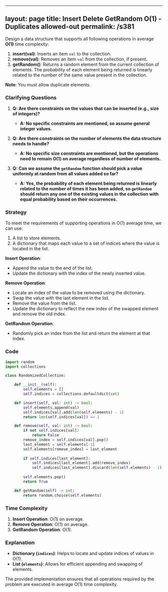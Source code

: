 
---
layout: page
title:  Insert Delete GetRandom O(1) - Duplicates allowed-out
permalink: /s381
---

Design a data structure that supports all following operations in average **O(1)** time complexity:

1. **insert(val)**: Inserts an item `val` to the collection.
2. **remove(val)**: Removes an item `val` from the collection, if present.
3. **getRandom()**: Returns a random element from the current collection of elements. The probability of each element being returned is linearly related to the number of the same value present in the collection.

**Note**: You must allow duplicate elements.

### Clarifying Questions

1. **Q: Are there constraints on the values that can be inserted (e.g., size of integers)?**
   - **A: No specific constraints are mentioned, so assume general integer values.**

2. **Q: Are there constraints on the number of elements the data structure needs to handle?**
   - **A: No specific size constraints are mentioned, but the operations need to remain O(1) on average regardless of number of elements.**

3. **Q: Can we assume the `getRandom` function should pick a value uniformly at random from all values added so far?**
   - **A: Yes, the probability of each element being returned is linearly related to the number of times it has been added, so `getRandom` should return any one of the existing values in the collection with equal probability based on their occurrences.**

### Strategy

To meet the requirements of supporting operations in O(1) average time, we can use:
1. A list to store elements.
2. A dictionary that maps each value to a set of indices where the value is located in the list.

**Insert Operation**: 
- Append the value to the end of the list.
- Update the dictionary with the index of the newly inserted value.

**Remove Operation**: 
- Locate an index of the value to be removed using the dictionary.
- Swap the value with the last element in the list.
- Remove the value from the list.
- Update the dictionary to reflect the new index of the swapped element and remove the old index.

**GetRandom Operation**: 
- Randomly pick an index from the list and return the element at that index.

### Code

```python
import random
import collections

class RandomizedCollection:

    def __init__(self):
        self.elements = []
        self.indices = collections.defaultdict(set)

    def insert(self, val: int) -> bool:
        self.elements.append(val)
        self.indices[val].add(len(self.elements) - 1)
        return len(self.indices[val]) == 1

    def remove(self, val: int) -> bool:
        if not self.indices[val]:
            return False
        remove_index = self.indices[val].pop()
        last_element = self.elements[-1]
        self.elements[remove_index] = last_element
        
        if self.indices[last_element]:
            self.indices[last_element].add(remove_index)
            self.indices[last_element].discard(len(self.elements) - 1)
        
        self.elements.pop()
        return True

    def getRandom(self) -> int:
        return random.choice(self.elements)
```

### Time Complexity

1. **Insert Operation**: O(1) on average.
2. **Remove Operation**: O(1) on average.
3. **GetRandom Operation**: O(1).

### Explanation

- **Dictionary (`indices`)**: Helps to locate and update indices of values in O(1).
- **List (`elements`)**: Allows for efficient appending and swapping of elements.

The provided implementation ensures that all operations required by the problem are executed in average O(1) time complexity.